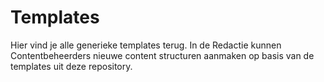 # Templates

Hier vind je alle generieke templates terug. In de Redactie kunnen Contentbeheerders nieuwe content structuren aanmaken op basis van de templates uit deze repository.

